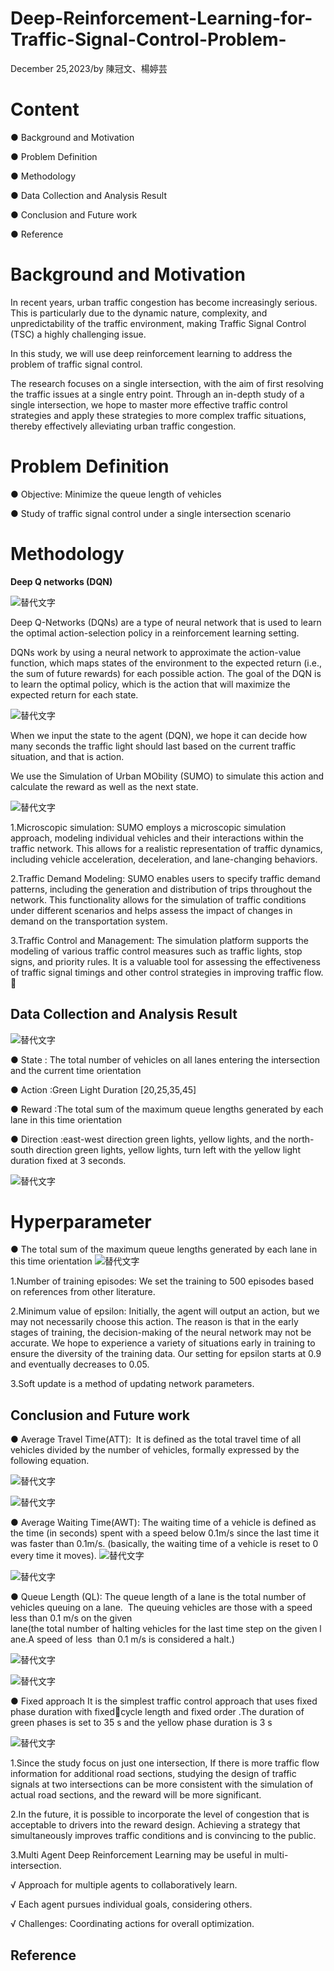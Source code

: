 # Deep-Reinforcement-Learning-for-Traffic-Signal-Control-Problem-
December 25,2023/by 陳冠文、楊婷芸
# Content
● Background and Motivation

● Problem Definition

● Methodology

● Data Collection and Analysis Result

● Conclusion and Future work  

● Reference  
# Background and Motivation
In recent years, urban traffic congestion has become increasingly serious. This is particularly due to the dynamic nature, complexity, and unpredictability of the traffic environment, making Traffic Signal Control (TSC) a highly challenging issue.

In this study, we will use deep reinforcement learning to address the problem of traffic signal control. 

The research focuses on a single intersection, with the aim of first resolving the traffic issues at a single entry point. 
Through an in-depth study of a single intersection, we hope to master more effective traffic control strategies and apply these strategies to more complex traffic situations, thereby effectively alleviating urban traffic congestion.
# Problem Definition
● Objective: Minimize the queue length of vehicles​

● Study of traffic signal control under a single intersection scenario​

# Methodology
**Deep Q networks (DQN)​**

![替代文字](https://github.com/YUN0626/Deep-Reinforcement-Learning-for-Traffic-Signal-Control-Problem-/blob/main/Figure/DQN.jpg)



Deep Q-Networks (DQNs) are a type of neural network that is used to learn the optimal action-selection policy in a reinforcement learning setting.​

DQNs work by using a neural network to approximate the action-value function, which maps states of the environment to the expected return (i.e., the sum of future rewards) for each possible action. The goal of the DQN is to learn the optimal policy, which is the action that will maximize the expected return for each state.​

![替代文字](https://github.com/YUN0626/Deep-Reinforcement-Learning-for-Traffic-Signal-Control-Problem-/blob/main/Figure/ora-rl.jpg)


When we input the state to the agent (DQN), we hope it can decide how many seconds the traffic light should last based on the current traffic situation, and that is action.​

We use the Simulation of Urban MObility (SUMO) to simulate this action and calculate the reward as well as the next state. ​

![替代文字](https://github.com/YUN0626/Deep-Reinforcement-Learning-for-Traffic-Signal-Control-Problem-/blob/main/Figure/sumo.jpg)

1.Microscopic simulation: SUMO employs a microscopic simulation approach, modeling individual vehicles and their interactions within the traffic network. 
This allows for a realistic representation of traffic dynamics, including vehicle acceleration, deceleration, and lane-changing behaviors.

2.Traffic Demand Modeling: SUMO enables users to specify traffic demand patterns, including the generation and distribution of trips throughout the network. 
This functionality allows for the simulation of traffic conditions under different scenarios and helps assess the impact of changes in demand on the transportation system.

3.Traffic Control and Management: The simulation platform supports the modeling of various traffic control measures such as traffic lights, stop signs, and priority rules.
It is a valuable tool for assessing the effectiveness of traffic signal timings and other control strategies in improving traffic flow.


## Data Collection and Analysis Result

![替代文字](https://github.com/YUN0626/Deep-Reinforcement-Learning-for-Traffic-Signal-Control-Problem-/blob/main/Figure/%E8%BB%8A%E6%B5%81%E9%87%8F%E5%9C%96.jpg)

● State : The total number of vehicles on all lanes entering the intersection and the current time orientation

● Action :Green Light Duration [20,25,35,45]

● Reward :The total sum of the maximum queue lengths generated by each lane in this time orientation

● Direction :east-west direction green lights, yellow lights, and the north-south direction green lights, yellow lights, turn left  with the yellow light duration fixed at 3 seconds. 

![替代文字](https://github.com/YUN0626/Deep-Reinforcement-Learning-for-Traffic-Signal-Control-Problem-/blob/main/Figure/Direction.jpg)


# Hyperparameter

● The total sum of the maximum queue lengths generated by each lane in this time orientation
 ![替代文字](https://github.com/YUN0626/Deep-Reinforcement-Learning-for-Traffic-Signal-Control-Problem-/blob/main/Figure/Hyperparameter.jpg)


1.Number of training episodes: We set the training to 500 episodes based on references from other literature.

2.Minimum value of epsilon: Initially, the agent will output an action, but we may not necessarily choose this action. 
The reason is that in the early stages of training, the decision-making of the neural network may not be accurate. 
We hope to experience a variety of situations early in training to ensure the diversity of the training data. Our setting for epsilon starts at 0.9 and eventually decreases to 0.05.

3.Soft update is a method of updating network parameters.

## Conclusion and Future work  
● Average Travel Time(ATT):
 It is defined as the total travel time of all vehicles divided by the number of vehicles, formally expressed by the following equation.
 
 ![替代文字](https://github.com/YUN0626/Deep-Reinforcement-Learning-for-Traffic-Signal-Control-Problem-/blob/main/Figure/ATT.jpg)

![替代文字](https://github.com/YUN0626/Deep-Reinforcement-Learning-for-Traffic-Signal-Control-Problem-/blob/main/Figure/travel%20time.png)


● Average Waiting Time(AWT):
The waiting time of a vehicle is defined as the time (in seconds) spent with a speed below 0.1m/s since the last time it was faster than 0.1m/s.
(basically, the waiting time of a vehicle is reset to 0 every time it moves).
![替代文字](https://github.com/YUN0626/Deep-Reinforcement-Learning-for-Traffic-Signal-Control-Problem-/blob/main/Figure/AWT.jpg)

![替代文字](https://github.com/YUN0626/Deep-Reinforcement-Learning-for-Traffic-Signal-Control-Problem-/blob/main/Figure/waitingtime.png)

● Queue Length (QL):
The queue length of a lane is the total number of vehicles queuing on a lane. 
The queuing vehicles are those with a speed less than 0.1 m/s on the given lane(the total number of halting vehicles for the last time step on the given lane.A speed of less  than 0.1 m/s is considered a halt.)

![替代文字](https://github.com/YUN0626/Deep-Reinforcement-Learning-for-Traffic-Signal-Control-Problem-/blob/main/Figure/QL.jpg)

![替代文字](https://github.com/YUN0626/Deep-Reinforcement-Learning-for-Traffic-Signal-Control-Problem-/blob/main/Figure/queuelength.png)


● Fixed approach
It is the simplest traffic control approach that uses fixed phase duration with fixedcycle length and fixed order .The duration of green phases is set to 35 s and the yellow phase duration is 3 s


![替代文字](https://github.com/YUN0626/Deep-Reinforcement-Learning-for-Traffic-Signal-Control-Problem-/blob/main/Figure/%E6%AF%94%E8%BC%83.jpg)


1.Since the study focus on just one intersection, If there is more traffic flow information for additional road sections,
studying the design of traffic signals at two intersections can be more consistent with the simulation of actual road sections, and the reward will be more significant.

2.In the future, it is possible to incorporate the level of congestion that is acceptable to drivers into the reward design.
Achieving a strategy that simultaneously improves traffic conditions and is convincing to the public.

3.Multi Agent Deep Reinforcement Learning may be useful in multi- intersection.​

√ Approach for multiple agents to collaboratively learn.

√ Each agent pursues individual goals, considering others.

√ Challenges: Coordinating actions for overall optimization.


## Reference  

